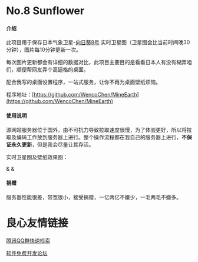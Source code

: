 # No.8 Sunflower

#### 介绍

此项目用于保存日本气象卫星-[向日葵8号](https://himawari8.nict.go.jp/zh/himawari8-image.htm) 实时卫星图（卫星图会比当前时间晚30分钟），图片每10分钟更新一次。


每次图片更新都会有详细的数据对比，此项目主要目的是看看日本人有没有糊弄咱们，顺便帮网友弄个高逼格的桌面。

配合我写的桌面设置程序，一站式服务，让你不再为桌面壁纸烦恼。

程序地址：[https://github.com/WencoChen/MineEarth](https://github.com/WencoChen/MineEarth)



#### 使用说明

源网站服务器位于国外，由不可抗力导致拉取速度很慢，为了体验更好，所以将拉取及编码工作放到服务器上进行。整个操作流程都在我自己的服务器上进行，**不保证永久更新**，但是我会尽量让其存活。



实时卫星图及壁纸效果图：

 & & 



#### 捐赠

服务器性能很差，带宽很小，接受捐赠，一亿两亿不嫌少，一毛两毛不嫌多。

  


 # 良心友情链接

[腾讯QQ群快速检索](http://u.720life.cn/s/8cf73f7c)

[软件免费开发论坛](http://u.720life.cn/s/bbb01dc0)
